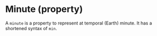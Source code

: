 # Minute (property)
A `minute` is a property to represent at temporal (Earth) minute.  It has a shortened syntax of `min`.